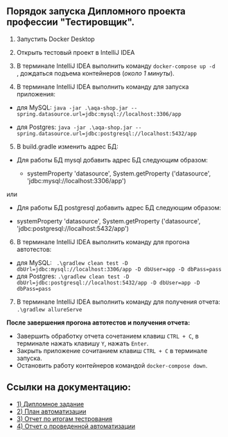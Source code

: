 ## Порядок запуска Дипломного проекта профессии "Тестировщик". 

1. Запустить Docker Desktop

2. Открыть тестовый проект в IntelliJ IDEA

3. В терминале IntelliJ IDEA выполнить команду `docker-compose up -d   `, дождаться подъема контейнеров (*около 1 минуты*).

4. В терминале IntelliJ IDEA выполнить команду для запуска приложения:
- для MySQL:
 `java -jar .\aqa-shop.jar --spring.datasource.url=jdbc:mysql://localhost:3306/app`
 
- для Postgres:
`java -jar .\aqa-shop.jar --spring.datasource.url=jdbc:postgresql://localhost:5432/app`


5. В build.gradle изменить адрес БД: 

- Для работы БД mysql  добавить адрес БД следующим образом:

  - systemProperty 'datasource', System.getProperty ('datasource', 'jdbc:mysql://localhost:3306/app')

или 

- Для работы БД postgresql добавить адрес БД следующим образом:

 - systemProperty 'datasource', System.getProperty ('datasource', 'jdbc:postgresql://localhost:5432/app')


6. В терминале IntelliJ IDEA выполнить команду для прогона автотестов: 

- для MySQL:
` .\gradlew clean test -D dbUrl=jdbc:mysql://localhost:3306/app -D dbUser=app -D dbPass=pass` 
- для Postgres:
`.\gradlew clean test -D dbUrl=jdbc:postgresql://localhost:5432/app -D dbUser=app -D dbPass=pass` 

7. В терминале IntelliJ IDEA выполнить команду для получения отчета:
`.\gradlew allureServe `

**После завершения прогона автотестов и получения отчета:**
- Завершить обработку отчета сочетанием клавиш `CTRL + C`, в терминале нажать клавишу `Y`, нажать `Enter`.
- Закрыть приложение сочитанием клавиш `CTRL + C` в терминале запуска.
- Остановить работу контейнеров командой `docker-compose down`.

## Ссылки на документацию:
- [1) Дипломное задание](https://github.com/netology-code/qa-diploma/blob/master/README.md)
- [2) План автоматизации](https://github.com/Artem4ik002/Diplom_qa/blob/master/Plan.md)
- [3) Отчет по итогам тестрования](https://github.com/Artem4ik002/Diplom_qa/blob/master/TestReport.md)
- [4) Отчет о проведенной автоматизации](https://github.com/Artem4ik002/Diplom_qa/blob/master/Summary.md)

